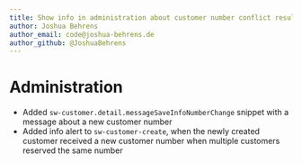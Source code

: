 ```yaml
---
title: Show info in administration about customer number conflict resulting in a new customer number
author: Joshua Behrens
author_email: code@joshua-behrens.de
author_github: @JoshuaBehrens
---
```

# Administration
* Added `sw-customer.detail.messageSaveInfoNumberChange` snippet with a message about a new customer number
* Added info alert to `sw-customer-create`, when the newly created customer received a new customer number when multiple customers reserved the same number

